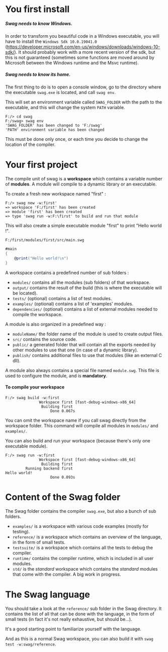 # You first install

##### Swag needs to know Windows.

In order to transform you beautiful code in a Windows executable, you will have to install the `Windows Sdk 10.0.19041.0` (https://developer.microsoft.com/en-us/windows/downloads/windows-10-sdk/).
It should probably work with a more recent version of the sdk, but this is not guaranteed (sometimes some functions are moved around by Microsoft between the Windows runtime and the Msvc runtime).

##### Swag needs to know its home.

The first thing to do is to open a console window, go to the directory where the executable `swag.exe` is located, and call `swag env`.

This will set an environment variable called `SWAG_FOLDER` with the path to the executable, and this will change the system `PATH` variable.

```
F:/> cd swag
F:/swag> swag env
'SWAG_FOLDER' has been changed to 'F:/swag'
'PATH' environment variable has been changed
```

This must be done only once, or each time you decide to change the location of the compiler.

# Your first project

The compile unit of swag is a **workspace** which contains a variable number of **modules**.
A module will compile to a dynamic library or an executable.

To create a fresh new workspace named "first" :

```
F:/> swag new -w:first'
=> workspace 'F:/first' has been created
=> module 'first' has been created
=> type 'swag run -w:F:\first' to build and run that module
```

This will also create a simple executable module "first" to print "Hello world !".

`F:/first/modules/first/src/main.swg`

``` csharp
#main
{
    @print("Hello world!\n")
}
```

A workspace contains a predefined number of sub folders :
* `modules/` contains all the modules (sub folders) of that workspace.
* `output/` contains the result of the build (this is where the executable will be located).
* `tests/` (optional) contains a list of test modules.
* `examples/` (optional) contains a list of 'examples' modules.
* `dependencies/` (optional) contains a list of external modules needed to compile the workspace.

A module is also organized in a predefined way :
* `moduleName/` the folder name of the module is used to create output files.
* `src/` contains the source code.
* `public/` a generated folder that will contain all the exports needed by other modules to use that one (in case of a dynamic library).
* `publish/` contains additional files to use that modules (like an external C dll).

A module also always contains a special file named `module.swg`. This file is used to configure the module, and is **mandatory**.

#### To compile your workspace
```
F:/> swag build -w:first
               Workspace first [fast-debug-windows-x86_64]
                Building first
                    Done 0.067s
```

You can omit the workspace name if you call swag directly from the workspace folder. This command will compile all modules in `modules/` and `examples/`.

You can also build and run your workspace (because there's only one executable module).

```
F:/> swag run -w:first
               Workspace first [fast-debug-windows-x86_64]
                Building first
         Running backend first
Hello world!
                    Done 0.093s
```

# Content of the Swag folder
The Swag folder contains the compiler `swag.exe`, but also a bunch of sub folders.
* `examples/` is a workspace with various code examples (mostly for testing).
* `reference/` is a workspace which contains an overview of the language, in the form of small tests.
* `testsuite/` is a workspace which contains all the tests to debug the compiler.
* `runtime/` contains the compiler runtime, which is included in all user modules.
* `std/` is the *standard* workspace which contains the *standard* modules that come with the compiler. A big work in progress.

# The Swag language
You should take a look at the `reference/` sub folder in the Swag directory. It contains the list of all that can be done with the language, in the form of small tests (in fact it's not really exhaustive, but should be...).

It's a good starting point to familiarize yourself with the language.

And as this is a normal Swag workspace, you can also build it with `swag test -w:swag/reference`.